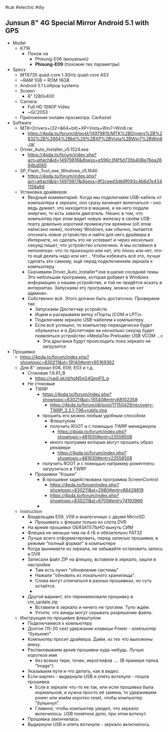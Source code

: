 #car #electric #diy
## Junsun 8" 4G Special Mirror Android 5.1 with GPS
- Model
	- K716
		- Похож на 
			- Phisung-E06 (визуально)
			- **Phisung-E09** (похожие тех параметры)
- Specs
	- MT6735 quad-core 1.3GHz quad-core A53
	- ~RAM 1GB + ROM 16GB
	- Android 5.1 Lollipop systems
	- Screen
		- 8" 1280x400
	- Camera:
		- Full HD 1080P Video
		- ~GC2053
	- Приложение онлайн просмотра: CarAssist
- Software
	- MTK+Drivers+(32+&64+bit)+XP+Vista+Win7+Win8.rar
		- https://4pda.to/forum/dl/post/14979815/MTK%2BDrivers%2B%2832%2B%2664%2Bbit%29%2BXP%2BVista%2BWin7%2BWin8.rar
	- Driver_Auto_Installer_v5.1524.exe
		- https://4pda.to/forum/index.php?act=attach&id=14979816&dlsess=e596c3f4f5d735b408e76ea2694bd065
	- SP_Flash_Tool_exe_Windows_v5.1640
		- https://4pda.to/forum/index.php?act=attach&id=14979817&dlsess=9f2ceed3db9f093c4b6d7e4341158a9d
	- Установка драйверов
		- Вводный комментарий. Когда мы подключаем USB-кабель от компьютера в зеркало, оно сразу начинает включаться – оно ведь думает, что находится в машине, и на него подали энергию, то есть завели двигатель. Нюанс в том, что компьютер при этом видит новую железку в своём USB-порту довольно короткий промежуток времени (об этом написано ниже), поэтому Windows, как обычно, пытается опознать новое устройство и найти для него драйвера в Интернете, но сделать это не успевает и через несколько секунд пишет, что устройство отключено. А мы остаёмся в непонятках: что-то произошло или нет, это плохо или нет, что-то ещё делать надо или нет… Чтобы избежать всё это, лучше сделать это самому, ещё перед подключением зеркала к компьютеру.
		- Скачиваем Driver_Auto_Installer*.exe в шапке соседней темы. Это небольшая программа, которая добавит в Windows информацию о нашем устройстве, и той не придётся искать в интернетах. Запускаем эту программу, можно не «от админа». 
		- Собственно всё. Этого должно быть достаточно. Проверяем так:
			- Запускаем Диспетчер устройств.
			- Ищем и раскрываем ветку «Порты (COM и LPT)».
			- Подключаем зеркало USB-кабелем к компьютеру.
			- Eсли всё успешно, то компьютер периодически будет «булькать» и в Диспетчере на несколько секунд будет появляться устройство «MediaTeк Preloader USB VCOM ...»
				- Эти дрыганья будут происходить пока зеркало не загрузится
- Прошивки
	- https://4pda.to/forum/index.php?showtopic=830211&st=19140#entry95169362
	- Для 8'' зеркал Е06, Е09, E03 и т.д.
		- Стоковая 1.6.91_В
			- https://yadi.sk/d/hpN5nG4QnnF0_g
		- Не стоковые
			- TWRP
				- https://4pda.to/forum/index.php?showtopic=830211&st=15540#entry88102358
					- https://4pda.to/forum/dl/post/17150429/recovery-TWRP_3.2.1-T98+rublix.img
				- прошить его можно любым удобным способом
					- Флештулом
					- получить ROOT и с помощью TWRP менеджерпа
						- https://4pda.to/forum/index.php?showtopic=481930#entry23558508
					- много программ которые могут прошить образ рекавери
						- https://4pda.to/forum/index.php?showtopic=481930#entry23558508
				- получить ROOT и с помощью например powermenu загрузиться в TWRP
			- Прошивки "Кошки"
				- В прошивке задействована программа ScreenControl
					- https://4pda.to/forum/index.php?showtopic=830211&st=2980#entry68428819
					- https://4pda.to/forum/index.php?showtopic=830211&st=6700#entry74193966
				- 
	- Instruction
		- Владельцам Е09, V09 и аналогичных с двумя MicroSD
			- Прошивать с флешки только из слота DVR
		- На время прошивки ОБЯЗАТЕЛЬНО вынуть СИМ
		- Флешка не меньше чем на 4 гБ и обязательно FAT32
		- Лучше всего отформатировать, перед записью прошивки, в режиме "полный формат" в компьютере
		- Когда вынимаете из зеркала, не забывайте остановить запись в DVR
		- Записали файл ZIP на флешку, вставили в зеркало, зашли в настройки
			- Там есть пункт "обновление системы"
			- Нажали "обновить из локального хранилища".
			- Слова могут отличаться в разных прошивках, но суть остаётся.
			- 
		- Другой вариант, это переименовали прошивку в cm_update.zip
			- Вставили в зеркало и ничего не трогаем. Тупо ждём.
			- Учтите, что винды могут скрывать разрешение файла.
	- Инструкция по прошивке флештулом
		- Подключаемся к компьютеру
		- Долгое (15-20 сек) удержание клавиши Power - компьютер "булькнет"
		- Компьютер просит драйвера. Даём, из тех что выложены внизу.
		- Распаковываем архив прошивки куда-нибудь. Лучше короткое имя
			- без всяких тире, точек, иероглифов .... (В примере папка "Image")
		- Указываем пути и что делать, как в видео.
		- Если кирпич - выдернули USB и опять воткнули - пошла прошивка.
			- Если в зеркале что-то не так, или если прошивка была нормальной, и нужна просто её замена, то удерживаем power или жмём коротко reset, чтобы компьютер "булькнул".
			- Главное, чтобы компьютер увидел, что зеркало включилось. USB понятное дело, при этом воткнут. 
		- Прошивка закончилась.
		- Выдернули USB и опять воткнули - зеркало включилось.